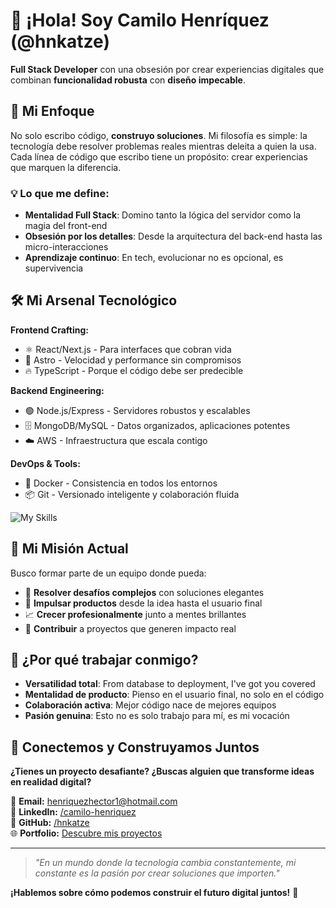 # 👋 ¡Hola! Soy Camilo Henríquez (@hnkatze)

**Full Stack Developer** con una obsesión por crear experiencias digitales que combinan **funcionalidad robusta** con **diseño impecable**.

## 🚀 Mi Enfoque
No solo escribo código, **construyo soluciones**. Mi filosofía es simple: la tecnología debe resolver problemas reales mientras deleita a quien la usa. Cada línea de código que escribo tiene un propósito: crear experiencias que marquen la diferencia.

### 💡 Lo que me define:
- **Mentalidad Full Stack**: Domino tanto la lógica del servidor como la magia del front-end
- **Obsesión por los detalles**: Desde la arquitectura del back-end hasta las micro-interacciones
- **Aprendizaje continuo**: En tech, evolucionar no es opcional, es supervivencia

## 🛠️ Mi Arsenal Tecnológico

**Frontend Crafting:**
- ⚛️ React/Next.js - Para interfaces que cobran vida
- 🚀 Astro - Velocidad y performance sin compromisos
- 🔥 TypeScript - Porque el código debe ser predecible

**Backend Engineering:**
- 🟢 Node.js/Express - Servidores robustos y escalables
- 🗄️ MongoDB/MySQL - Datos organizados, aplicaciones potentes
- ☁️ AWS - Infraestructura que escala contigo

**DevOps & Tools:**
- 🐳 Docker - Consistencia en todos los entornos
- 📦 Git - Versionado inteligente y colaboración fluida

![My Skills](https://skillicons.dev/icons?i=js,ts,react,nextjs,astro,nodejs,express,mongodb,mysql,aws,git,docker)

## 🎯 Mi Misión Actual
Busco formar parte de un equipo donde pueda:
- 🔧 **Resolver desafíos complejos** con soluciones elegantes
- 🚀 **Impulsar productos** desde la idea hasta el usuario final
- 📈 **Crecer profesionalmente** junto a mentes brillantes
- 🌟 **Contribuir** a proyectos que generen impacto real

## 🌟 ¿Por qué trabajar conmigo?
- **Versatilidad total**: From database to deployment, I've got you covered
- **Mentalidad de producto**: Pienso en el usuario final, no solo en el código
- **Colaboración activa**: Mejor código nace de mejores equipos
- **Pasión genuina**: Esto no es solo trabajo para mí, es mi vocación

## 🤝 Conectemos y Construyamos Juntos

**¿Tienes un proyecto desafiante? ¿Buscas alguien que transforme ideas en realidad digital?**

📧 **Email:** [henriquezhector1@hotmail.com](mailto:henriquezhector1@hotmail.com)  
💼 **LinkedIn:** [/camilo-henriquez](https://www.linkedin.com/in/camilo-henriquez-29b5a9114/)  
🐙 **GitHub:** [/hnkatze](https://github.com/hnkatze)  
🌐 **Portfolio:** [Descubre mis proyectos](https://portafolio-hnkatze.vercel.app/)

---

> *"En un mundo donde la tecnología cambia constantemente, mi constante es la pasión por crear soluciones que importen."*

**¡Hablemos sobre cómo podemos construir el futuro digital juntos!** 🚀
